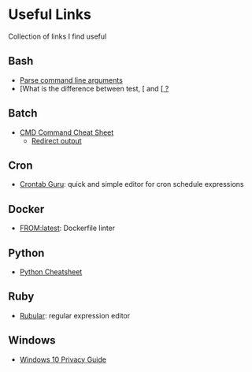 # Useful Links
Collection of links I find useful

## Bash
* [Parse command line arguments](https://stackoverflow.com/a/14203146/4446318)
* [What is the difference between test, [ and [[ ?](https://mywiki.wooledge.org/BashFAQ/031)

## Batch
* [CMD Command Cheat Sheet](https://ss64.com/nt/)
  * [Redirect output](https://ss64.com/nt/syntax-redirection.html)

## Cron
* [Crontab Guru](https://crontab.guru/): quick and simple editor for cron schedule expressions

## Docker
* [FROM:latest](https://www.fromlatest.io): Dockerfile linter

## Python
* [Python Cheatsheet](https://gto76.github.io/python-cheatsheet/)

## Ruby
* [Rubular](http://rubular.com): regular expression editor

## Windows
* [Windows 10 Privacy Guide](https://fdossena.com/?p=w10debotnet/index_1803.frag)
